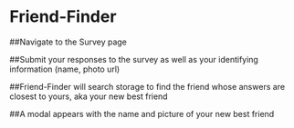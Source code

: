 # Friend-Finder

##Navigate to the Survey page

##Submit your responses to the survey as well as your identifying information (name, photo url)

##Friend-Finder will search storage to find the friend whose answers are closest to yours, aka your new best friend

##A modal appears with the name and picture of your new best friend

